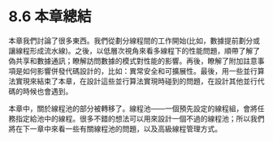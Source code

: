 # 8.6 本章總結

本章我們討論了很多東西。我們從劃分線程間的工作開始(比如，數據提前劃分或讓線程形成流水線)。之後，以低層次視角來看多線程下的性能問題，順帶了解了偽共享和數據通訊；瞭解訪問數據的模式對性能的影響。再後，瞭解了附加註意事項是如何影響併發代碼設計的，比如：異常安全和可擴展性。最後，用一些並行算法實現來結束了本章，在設計這些並行算法實現時碰到的問題，在設計其他並行代碼的時候也會遇到。

本章中，關於線程池的部分被轉移了。線程池——一個預先設定的線程組，會將任務指定給池中的線程。很多不錯的想法可以用來設計一個不過的線程池；所以我們將在下一章中來看一些有關線程池的問題，以及高級線程管理方式。